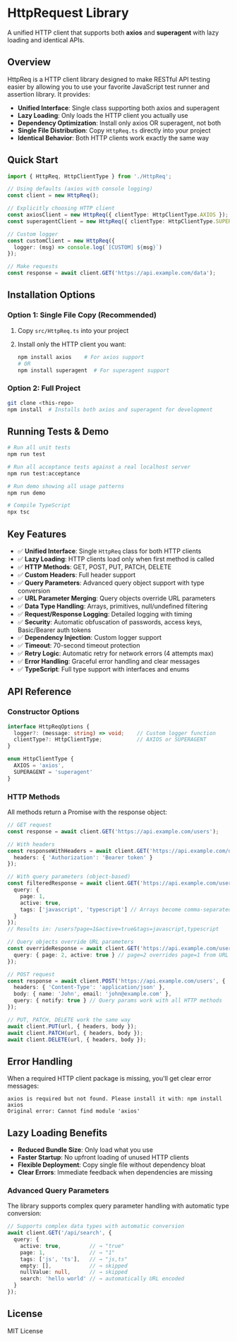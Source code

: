 # HttpRequest Library

A unified HTTP client that supports both **axios** and **superagent** with lazy loading and identical APIs.

## Overview

HttpReq is a HTTP client library designed to make RESTful API testing easier by allowing you to use your favorite JavaScript test runner and assertion library.
It provides:

- **Unified Interface**: Single class supporting both axios and superagent
- **Lazy Loading**: Only loads the HTTP client you actually use
- **Dependency Optimization**: Install only axios OR superagent, not both
- **Single File Distribution**: Copy `HttpReq.ts` directly into your project
- **Identical Behavior**: Both HTTP clients work exactly the same way

## Quick Start

```typescript
import { HttpReq, HttpClientType } from './HttpReq';

// Using defaults (axios with console logging)
const client = new HttpReq();

// Explicitly choosing HTTP client
const axiosClient = new HttpReq({ clientType: HttpClientType.AXIOS });
const superagentClient = new HttpReq({ clientType: HttpClientType.SUPERAGENT });

// Custom logger
const customClient = new HttpReq({ 
  logger: (msg) => console.log(`[CUSTOM] ${msg}`) 
});

// Make requests
const response = await client.GET('https://api.example.com/data');
```

## Installation Options

### Option 1: Single File Copy (Recommended)

1. Copy `src/HttpReq.ts` into your project
2. Install only the HTTP client you want:

   ```bash
   npm install axios    # For axios support
   # OR
   npm install superagent  # For superagent support
   ```

### Option 2: Full Project

```bash
git clone <this-repo>
npm install  # Installs both axios and superagent for development
```

## Running Tests & Demo

```bash
# Run all unit tests 
npm run test

# Run all acceptance tests against a real localhost server 
npm run test:acceptance

# Run demo showing all usage patterns
npm run demo

# Compile TypeScript
npx tsc
```

## Key Features

- ✅ **Unified Interface**: Single `HttpReq` class for both HTTP clients
- ✅ **Lazy Loading**: HTTP clients load only when first method is called
- ✅ **HTTP Methods**: GET, POST, PUT, PATCH, DELETE
- ✅ **Custom Headers**: Full header support
- ✅ **Query Parameters**: Advanced query object support with type conversion
- ✅ **URL Parameter Merging**: Query objects override URL parameters
- ✅ **Data Type Handling**: Arrays, primitives, null/undefined filtering
- ✅ **Request/Response Logging**: Detailed logging with timing
- ✅ **Security**: Automatic obfuscation of passwords, access keys, Basic/Bearer auth tokens
- ✅ **Dependency Injection**: Custom logger support
- ✅ **Timeout**: 70-second timeout protection
- ✅ **Retry Logic**: Automatic retry for network errors (4 attempts max)
- ✅ **Error Handling**: Graceful error handling and clear messages
- ✅ **TypeScript**: Full type support with interfaces and enums

## API Reference

### Constructor Options

```typescript
interface HttpReqOptions {
  logger?: (message: string) => void;    // Custom logger function
  clientType?: HttpClientType;           // AXIOS or SUPERAGENT
}

enum HttpClientType {
  AXIOS = 'axios',
  SUPERAGENT = 'superagent'
}
```

### HTTP Methods

All methods return a Promise with the response object:

```typescript
// GET request
const response = await client.GET('https://api.example.com/users');

// With headers
const responseWithHeaders = await client.GET('https://api.example.com/users', {
  headers: { 'Authorization': 'Bearer token' }
});

// With query parameters (object-based)
const filteredResponse = await client.GET('https://api.example.com/users', {
  query: { 
    page: 1, 
    active: true, 
    tags: ['javascript', 'typescript'] // Arrays become comma-separated
  }
});
// Results in: /users?page=1&active=true&tags=javascript,typescript

// Query objects override URL parameters
const overrideResponse = await client.GET('https://api.example.com/users?page=1', {
  query: { page: 2, active: true } // page=2 overrides page=1 from URL
});

// POST request  
const response = await client.POST('https://api.example.com/users', {
  headers: { 'Content-Type': 'application/json' },
  body: { name: 'John', email: 'john@example.com' },
  query: { notify: true } // Query params work with all HTTP methods
});

// PUT, PATCH, DELETE work the same way
await client.PUT(url, { headers, body });
await client.PATCH(url, { headers, body });
await client.DELETE(url, { headers, body });
```

## Error Handling

When a required HTTP client package is missing, you'll get clear error messages:

```text
axios is required but not found. Please install it with: npm install axios
Original error: Cannot find module 'axios'
```

## Lazy Loading Benefits

- **Reduced Bundle Size**: Only load what you use
- **Faster Startup**: No upfront loading of unused HTTP clients
- **Flexible Deployment**: Copy single file without dependency bloat
- **Clear Errors**: Immediate feedback when dependencies are missing

### Advanced Query Parameters

The library supports complex query parameter handling with automatic type conversion:

```typescript
// Supports complex data types with automatic conversion
await client.GET('/api/search', {
  query: {
    active: true,         // → "true"
    page: 1,              // → "1" 
    tags: ['js', 'ts'],   // → "js,ts"
    empty: [],            // → skipped
    nullValue: null,      // → skipped
    search: 'hello world' // → automatically URL encoded
  }
});
```

## License

MIT License
